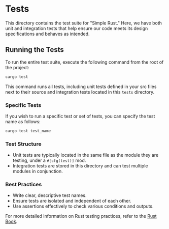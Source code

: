 # Tests

This directory contains the test suite for "Simple Rust." Here, we have both unit and integration tests that help ensure our code meets its design specifications and behaves as intended.

## Running the Tests

To run the entire test suite, execute the following command from the root of the project:

```bash
cargo test
```

This command runs all tests, including unit tests defined in your src files next to their source and integration tests located in this `tests` directory.

### Specific Tests

If you wish to run a specific test or set of tests, you can specify the test name as follows:

```bash
cargo test test_name
```

### Test Structure

- Unit tests are typically located in the same file as the module they are testing, under a `#[cfg(test)]` mod.
- Integration tests are stored in this directory and can test multiple modules in conjunction.

### Best Practices

- Write clear, descriptive test names.
- Ensure tests are isolated and independent of each other.
- Use assertions effectively to check various conditions and outputs.

For more detailed information on Rust testing practices, refer to the [Rust Book](https://doc.rust-lang.org/book/ch11-00-testing.html).
